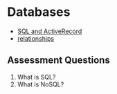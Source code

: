 # Databases
* [SQL and ActiveRecord](Databases/active_record_vs_sql.md)
* [relationships](Databases/relationships.md)

## Assessment Questions
1. What is SQL?
1. What is NoSQL?
